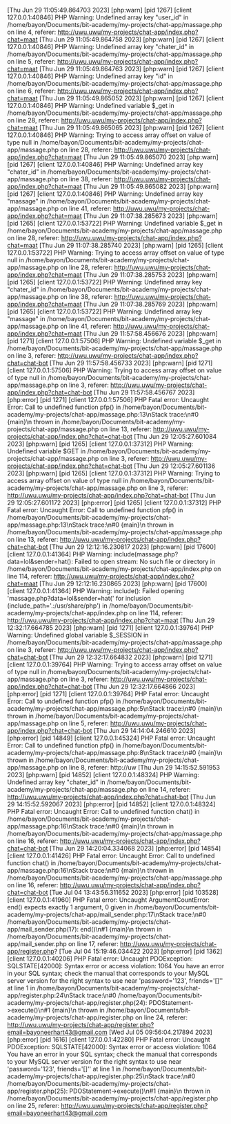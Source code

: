 [Thu Jun 29 11:05:49.864703 2023] [php:warn] [pid 1267] [client 127.0.0.1:40846] PHP Warning:  Undefined array key "user_id" in /home/bayon/Documents/bit-academy/my-projects/chat-app/massage.php on line 4, referer: http://uwu.uwu/my-projects/chat-app/index.php?chat=maat
[Thu Jun 29 11:05:49.864758 2023] [php:warn] [pid 1267] [client 127.0.0.1:40846] PHP Warning:  Undefined array key "chater_id" in /home/bayon/Documents/bit-academy/my-projects/chat-app/massage.php on line 5, referer: http://uwu.uwu/my-projects/chat-app/index.php?chat=maat
[Thu Jun 29 11:05:49.864763 2023] [php:warn] [pid 1267] [client 127.0.0.1:40846] PHP Warning:  Undefined array key "id" in /home/bayon/Documents/bit-academy/my-projects/chat-app/massage.php on line 6, referer: http://uwu.uwu/my-projects/chat-app/index.php?chat=maat
[Thu Jun 29 11:05:49.865052 2023] [php:warn] [pid 1267] [client 127.0.0.1:40846] PHP Warning:  Undefined variable $_get in /home/bayon/Documents/bit-academy/my-projects/chat-app/massage.php on line 28, referer: http://uwu.uwu/my-projects/chat-app/index.php?chat=maat
[Thu Jun 29 11:05:49.865065 2023] [php:warn] [pid 1267] [client 127.0.0.1:40846] PHP Warning:  Trying to access array offset on value of type null in /home/bayon/Documents/bit-academy/my-projects/chat-app/massage.php on line 28, referer: http://uwu.uwu/my-projects/chat-app/index.php?chat=maat
[Thu Jun 29 11:05:49.865070 2023] [php:warn] [pid 1267] [client 127.0.0.1:40846] PHP Warning:  Undefined array key "chater_id" in /home/bayon/Documents/bit-academy/my-projects/chat-app/massage.php on line 38, referer: http://uwu.uwu/my-projects/chat-app/index.php?chat=maat
[Thu Jun 29 11:05:49.865082 2023] [php:warn] [pid 1267] [client 127.0.0.1:40846] PHP Warning:  Undefined array key "massage" in /home/bayon/Documents/bit-academy/my-projects/chat-app/massage.php on line 41, referer: http://uwu.uwu/my-projects/chat-app/index.php?chat=maat
[Thu Jun 29 11:07:38.285673 2023] [php:warn] [pid 1265] [client 127.0.0.1:53722] PHP Warning:  Undefined variable $_get in /home/bayon/Documents/bit-academy/my-projects/chat-app/massage.php on line 28, referer: http://uwu.uwu/my-projects/chat-app/index.php?chat=maat
[Thu Jun 29 11:07:38.285740 2023] [php:warn] [pid 1265] [client 127.0.0.1:53722] PHP Warning:  Trying to access array offset on value of type null in /home/bayon/Documents/bit-academy/my-projects/chat-app/massage.php on line 28, referer: http://uwu.uwu/my-projects/chat-app/index.php?chat=maat
[Thu Jun 29 11:07:38.285753 2023] [php:warn] [pid 1265] [client 127.0.0.1:53722] PHP Warning:  Undefined array key "chater_id" in /home/bayon/Documents/bit-academy/my-projects/chat-app/massage.php on line 38, referer: http://uwu.uwu/my-projects/chat-app/index.php?chat=maat
[Thu Jun 29 11:07:38.285769 2023] [php:warn] [pid 1265] [client 127.0.0.1:53722] PHP Warning:  Undefined array key "massage" in /home/bayon/Documents/bit-academy/my-projects/chat-app/massage.php on line 41, referer: http://uwu.uwu/my-projects/chat-app/index.php?chat=maat
[Thu Jun 29 11:57:58.456676 2023] [php:warn] [pid 1271] [client 127.0.0.1:57506] PHP Warning:  Undefined variable $_get in /home/bayon/Documents/bit-academy/my-projects/chat-app/massage.php on line 3, referer: http://uwu.uwu/my-projects/chat-app/index.php?chat=chat-bot
[Thu Jun 29 11:57:58.456733 2023] [php:warn] [pid 1271] [client 127.0.0.1:57506] PHP Warning:  Trying to access array offset on value of type null in /home/bayon/Documents/bit-academy/my-projects/chat-app/massage.php on line 3, referer: http://uwu.uwu/my-projects/chat-app/index.php?chat=chat-bot
[Thu Jun 29 11:57:58.456767 2023] [php:error] [pid 1271] [client 127.0.0.1:57506] PHP Fatal error:  Uncaught Error: Call to undefined function pfp() in /home/bayon/Documents/bit-academy/my-projects/chat-app/massage.php:13\nStack trace:\n#0 {main}\n  thrown in /home/bayon/Documents/bit-academy/my-projects/chat-app/massage.php on line 13, referer: http://uwu.uwu/my-projects/chat-app/index.php?chat=chat-bot
[Thu Jun 29 12:05:27.601084 2023] [php:warn] [pid 1265] [client 127.0.0.1:37312] PHP Warning:  Undefined variable $GET in /home/bayon/Documents/bit-academy/my-projects/chat-app/massage.php on line 3, referer: http://uwu.uwu/my-projects/chat-app/index.php?chat=chat-bot
[Thu Jun 29 12:05:27.601136 2023] [php:warn] [pid 1265] [client 127.0.0.1:37312] PHP Warning:  Trying to access array offset on value of type null in /home/bayon/Documents/bit-academy/my-projects/chat-app/massage.php on line 3, referer: http://uwu.uwu/my-projects/chat-app/index.php?chat=chat-bot
[Thu Jun 29 12:05:27.601172 2023] [php:error] [pid 1265] [client 127.0.0.1:37312] PHP Fatal error:  Uncaught Error: Call to undefined function pfp() in /home/bayon/Documents/bit-academy/my-projects/chat-app/massage.php:13\nStack trace:\n#0 {main}\n  thrown in /home/bayon/Documents/bit-academy/my-projects/chat-app/massage.php on line 13, referer: http://uwu.uwu/my-projects/chat-app/index.php?chat=chat-bot
[Thu Jun 29 12:12:16.230817 2023] [php:warn] [pid 17600] [client 127.0.0.1:41364] PHP Warning:  include(massage.php?data=lol&sender=hat(): Failed to open stream: No such file or directory in /home/bayon/Documents/bit-academy/my-projects/chat-app/index.php on line 114, referer: http://uwu.uwu/my-projects/chat-app/index.php?chat=maat
[Thu Jun 29 12:12:16.230865 2023] [php:warn] [pid 17600] [client 127.0.0.1:41364] PHP Warning:  include(): Failed opening 'massage.php?data=lol&amp;sender=hat(' for inclusion (include_path='.:/usr/share/php') in /home/bayon/Documents/bit-academy/my-projects/chat-app/index.php on line 114, referer: http://uwu.uwu/my-projects/chat-app/index.php?chat=maat
[Thu Jun 29 12:32:17.664785 2023] [php:warn] [pid 1271] [client 127.0.0.1:39764] PHP Warning:  Undefined global variable $_SESSION in /home/bayon/Documents/bit-academy/my-projects/chat-app/massage.php on line 3, referer: http://uwu.uwu/my-projects/chat-app/index.php?chat=chat-bot
[Thu Jun 29 12:32:17.664832 2023] [php:warn] [pid 1271] [client 127.0.0.1:39764] PHP Warning:  Trying to access array offset on value of type null in /home/bayon/Documents/bit-academy/my-projects/chat-app/massage.php on line 3, referer: http://uwu.uwu/my-projects/chat-app/index.php?chat=chat-bot
[Thu Jun 29 12:32:17.664866 2023] [php:error] [pid 1271] [client 127.0.0.1:39764] PHP Fatal error:  Uncaught Error: Call to undefined function pfp() in /home/bayon/Documents/bit-academy/my-projects/chat-app/massage.php:5\nStack trace:\n#0 {main}\n  thrown in /home/bayon/Documents/bit-academy/my-projects/chat-app/massage.php on line 5, referer: http://uwu.uwu/my-projects/chat-app/index.php?chat=chat-bot
[Thu Jun 29 14:14:04.246610 2023] [php:error] [pid 14849] [client 127.0.0.1:45324] PHP Fatal error:  Uncaught Error: Call to undefined function pfp() in /home/bayon/Documents/bit-academy/my-projects/chat-app/massage.php:8\nStack trace:\n#0 {main}\n  thrown in /home/bayon/Documents/bit-academy/my-projects/chat-app/massage.php on line 8, referer: http://uw
[Thu Jun 29 14:15:52.591953 2023] [php:warn] [pid 14852] [client 127.0.0.1:48324] PHP Warning:  Undefined array key "chater_id" in /home/bayon/Documents/bit-academy/my-projects/chat-app/massage.php on line 14, referer: http://uwu.uwu/my-projects/chat-app/index.php?chat=chat-bot
[Thu Jun 29 14:15:52.592067 2023] [php:error] [pid 14852] [client 127.0.0.1:48324] PHP Fatal error:  Uncaught Error: Call to undefined function chat() in /home/bayon/Documents/bit-academy/my-projects/chat-app/massage.php:16\nStack trace:\n#0 {main}\n  thrown in /home/bayon/Documents/bit-academy/my-projects/chat-app/massage.php on line 16, referer: http://uwu.uwu/my-projects/chat-app/index.php?chat=chat-bot
[Thu Jun 29 14:20:04.334068 2023] [php:error] [pid 14854] [client 127.0.0.1:41426] PHP Fatal error:  Uncaught Error: Call to undefined function chat() in /home/bayon/Documents/bit-academy/my-projects/chat-app/massage.php:16\nStack trace:\n#0 {main}\n  thrown in /home/bayon/Documents/bit-academy/my-projects/chat-app/massage.php on line 16, referer: http://uwu.uwu/my-projects/chat-app/index.php?chat=chat-bot
[Tue Jul 04 13:43:56.311652 2023] [php:error] [pid 103528] [client 127.0.0.1:41960] PHP Fatal error:  Uncaught ArgumentCountError: end() expects exactly 1 argument, 0 given in /home/bayon/Documents/bit-academy/my-projects/chat-app/mail_sender.php:17\nStack trace:\n#0 /home/bayon/Documents/bit-academy/my-projects/chat-app/mail_sender.php(17): end()\n#1 {main}\n  thrown in /home/bayon/Documents/bit-academy/my-projects/chat-app/mail_sender.php on line 17, referer: http://uwu.uwu/my-projects/chat-app/register.php?
[Tue Jul 04 15:19:46.034422 2023] [php:error] [pid 1362] [client 127.0.0.1:40206] PHP Fatal error:  Uncaught PDOException: SQLSTATE[42000]: Syntax error or access violation: 1064 You have an error in your SQL syntax; check the manual that corresponds to your MySQL server version for the right syntax to use near 'password='123', friends='[]'' at line 1 in /home/bayon/Documents/bit-academy/my-projects/chat-app/register.php:24\nStack trace:\n#0 /home/bayon/Documents/bit-academy/my-projects/chat-app/register.php(24): PDOStatement->execute()\n#1 {main}\n  thrown in /home/bayon/Documents/bit-academy/my-projects/chat-app/register.php on line 24, referer: http://uwu.uwu/my-projects/chat-app/register.php?email=bayoneerhart43@gmail.com
[Wed Jul 05 09:56:04.217894 2023] [php:error] [pid 1616] [client 127.0.0.1:42280] PHP Fatal error:  Uncaught PDOException: SQLSTATE[42000]: Syntax error or access violation: 1064 You have an error in your SQL syntax; check the manual that corresponds to your MySQL server version for the right syntax to use near 'password='123', friends='[]'' at line 1 in /home/bayon/Documents/bit-academy/my-projects/chat-app/register.php:25\nStack trace:\n#0 /home/bayon/Documents/bit-academy/my-projects/chat-app/register.php(25): PDOStatement->execute()\n#1 {main}\n  thrown in /home/bayon/Documents/bit-academy/my-projects/chat-app/register.php on line 25, referer: http://uwu.uwu/my-projects/chat-app/register.php?email=bayoneerhart43@gmail.com

